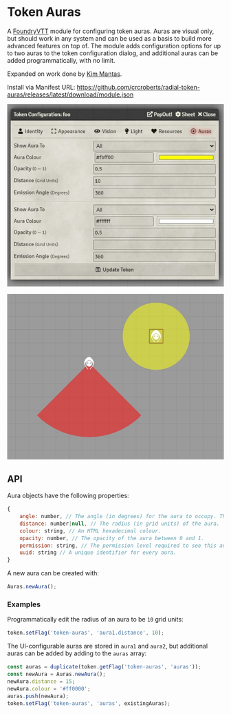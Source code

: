 # Token Auras
A [FoundryVTT](https://foundryvtt.com) module for configuring token auras. Auras are visual only, but should work in any system and can be used as a basis to build more advanced features on top of. The module adds configuration options for up to two auras to the token configuration dialog, and additional auras can be added programmatically, with no limit.

Expanded on work done by [Kim Mantas](https://bitbucket.org/Fyorl/token-auras).

Install via Manifest URL: https://github.com/crcroberts/radial-token-auras/releases/latest/download/module.json

![Example token configuration](https://github.com/crcroberts/radial-token-auras/blob/master/example-config.jpg)

![Example aura visuals](https://github.com/crcroberts/radial-token-auras/blob/master/example-aura.jpg)



## API

Aura objects have the following properties:
```js
{
    angle: number, // The angle (in degrees) for the aura to occupy. The semicircular aura is centered on a position directly to the tokens 'south', and rotates with the token
    distance: number|null, // The radius (in grid units) of the aura.
    colour: string, // An HTML hexadecimal colour.
    opacity: number, // The opacity of the aura between 0 and 1.
    permission: string, // The permission level required to see this aura.
    uuid: string // A unique identifier for every aura.
}
```

A new aura can be created with:
```js
Auras.newAura();
```

### Examples
Programmatically edit the radius of an aura to be `10` grid units:
```js
token.setFlag('token-auras', 'aura1.distance', 10);
```

The UI-configurable auras are stored in `aura1` and `aura2`, but additional auras can be added by adding to the `auras` array:
```js
const auras = duplicate(token.getFlag('token-auras', 'auras'));
const newAura = Auras.newAura();
newAura.distance = 15;
newAura.colour = '#ff0000';
auras.push(newAura);
token.setFlag('token-auras', 'auras', existingAuras);
```
